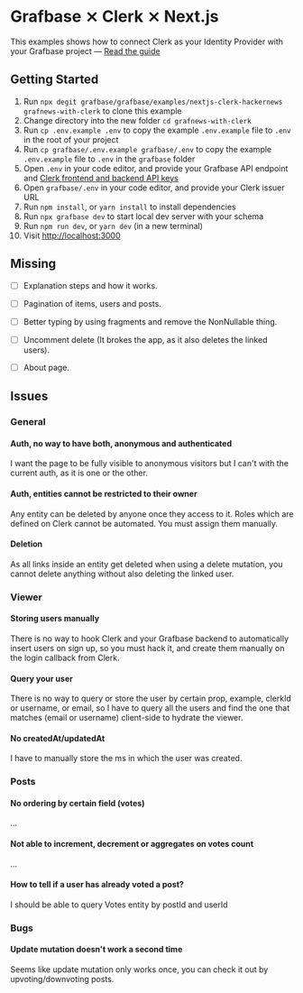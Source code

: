 # Grafbase ⨯ Clerk ⨯ Next.js

This examples shows how to connect Clerk as your Identity Provider with your Grafbase project &mdash; [Read the guide](https://grafbase.com/guides/using-clerk-as-your-identity-provider-with-grafbase)

## Getting Started

1. Run `npx degit grafbase/grafbase/examples/nextjs-clerk-hackernews grafnews-with-clerk` to clone this example
2. Change directory into the new folder `cd grafnews-with-clerk`
3. Run `cp .env.example .env` to copy the example `.env.example` file to `.env` in the root of your project
4. Run `cp grafbase/.env.example grafbase/.env` to copy the example `.env.example` file to `.env` in the `grafbase` folder
5. Open `.env` in your code editor, and provide your Grafbase API endpoint and [Clerk frontend and backend API keys](https://dashboard.clerk.dev/last-active?path=api-keys)
6. Open `grafbase/.env` in your code editor, and provide your Clerk issuer URL
7. Run `npm install`, or `yarn install` to install dependencies
8. Run `npx grafbase dev` to start local dev server with your schema
9. Run `npm run dev`, or `yarn dev` (in a new terminal)
10. Visit [http://localhost:3000](http://localhost:3000)

## Missing
-[ ] Explanation steps and how it works.
-[ ] Pagination of items, users and posts.
-[ ] Better typing by using fragments and remove the NonNullable thing.
-[ ] Uncomment delete (It brokes the app, as it also deletes the linked users).
-[ ] About page.


## Issues

### General

#### Auth, no way to have both, anonymous and authenticated

I want the page to be fully visible to anonymous visitors but I can't with the current auth, as it is one or the other.


#### Auth, entities cannot be restricted to their owner

Any entity can be deleted by anyone once they access to it. Roles which are defined on Clerk cannot be automated. You must
assign them manually.

#### Deletion

As all links inside an entity get deleted when using a delete mutation, you cannot delete anything without also deleting the linked user.

### Viewer

#### Storing users manually

There is no way to hook Clerk and your Grafbase backend to automatically insert users on sign up, so you must hack it, and
create them manually on the login callback from Clerk.

#### Query your user

There is no way to query or store the user by certain prop, example, clerkId or username, or email, so I have to query
all the users and find the one that matches (email or username) client-side to hydrate the viewer.

#### No createdAt/updatedAt

I have to manually store the ms in which the user was created.

### Posts

#### No ordering by certain field (votes)
...

#### Not able to increment, decrement or aggregates on votes count
...

#### How to tell if a user has already voted a post?

I should be able to query Votes entity by postId and userId

### Bugs

#### Update mutation doesn't work a second time

Seems like update mutation only works once, you can check it out by upvoting/downvoting posts.
